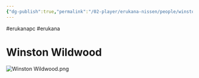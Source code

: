 ```yaml
---
{"dg-publish":true,"permalink":"/02-player/erukana-nissen/people/winston-wildwood/"}
---
```


#erukanapc #erukana 

# Winston Wildwood 
![Winston Wildwood.png](/img/user/10%20Attachments/Winston%20Wildwood.png)